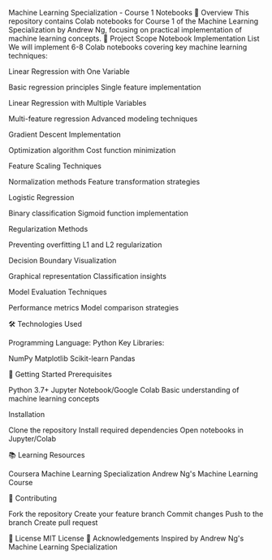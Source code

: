 Machine Learning Specialization - Course 1 Notebooks
📘 Overview
This repository contains Colab notebooks for Course 1 of the Machine Learning Specialization by Andrew Ng, focusing on practical implementation of machine learning concepts.
🎯 Project Scope
Notebook Implementation List
We will implement 6-8 Colab notebooks covering key machine learning techniques:

Linear Regression with One Variable

Basic regression principles
Single feature implementation


Linear Regression with Multiple Variables

Multi-feature regression
Advanced modeling techniques


Gradient Descent Implementation

Optimization algorithm
Cost function minimization


Feature Scaling Techniques

Normalization methods
Feature transformation strategies


Logistic Regression

Binary classification
Sigmoid function implementation


Regularization Methods

Preventing overfitting
L1 and L2 regularization


Decision Boundary Visualization

Graphical representation
Classification insights


Model Evaluation Techniques

Performance metrics
Model comparison strategies



🛠 Technologies Used

Programming Language: Python
Key Libraries:

NumPy
Matplotlib
Scikit-learn
Pandas



🚀 Getting Started
Prerequisites

Python 3.7+
Jupyter Notebook/Google Colab
Basic understanding of machine learning concepts

Installation

Clone the repository
Install required dependencies
Open notebooks in Jupyter/Colab

📚 Learning Resources

Coursera Machine Learning Specialization
Andrew Ng's Machine Learning Course

🤝 Contributing

Fork the repository
Create your feature branch
Commit changes
Push to the branch
Create pull request

📜 License
MIT License
🙏 Acknowledgements
Inspired by Andrew Ng's Machine Learning Specialization
